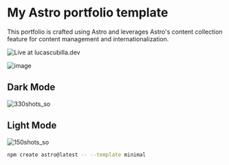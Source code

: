 # My Astro portfolio template

This portfolio is crafted using Astro and leverages Astro's content collection feature for content management and internationalization.

![Live at lucascubilla.dev](https://www.lucascubilla.dev/)

![image](https://github.com/LICF01/my-portfolio/assets/41651420/e5275bca-748d-4cac-b45d-55069093bfa2)

## Dark Mode
![330shots_so](https://github.com/LICF01/my-portfolio/assets/41651420/53f05db0-4542-4e50-bfb8-9fb08ac7aed0)

## Light Mode
![150shots_so](https://github.com/LICF01/my-portfolio/assets/41651420/63a18bfb-b933-412f-b8e5-3e72788187a9)

```sh
npm create astro@latest -- --template minimal
```
